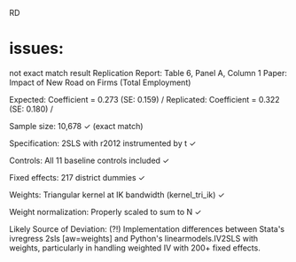 RD
# issues: 
not exact match result
Replication Report: Table 6, Panel A, Column 1
Paper: Impact of New Road on Firms (Total Employment)

Expected: Coefficient = 0.273 (SE: 0.159) /
Replicated: Coefficient = 0.322 (SE: 0.180) /


Sample size: 10,678 ✓ (exact match)

Specification: 2SLS with r2012 instrumented by t ✓

Controls: All 11 baseline controls included ✓

Fixed effects: 217 district dummies ✓

Weights: Triangular kernel at IK bandwidth (kernel_tri_ik) ✓

Weight normalization: Properly scaled to sum to N ✓

Likely Source of Deviation: (?!)
Implementation differences between Stata's ivregress 2sls [aw=weights] and Python's linearmodels.IV2SLS with weights, particularly in handling weighted IV with 200+ fixed effects.